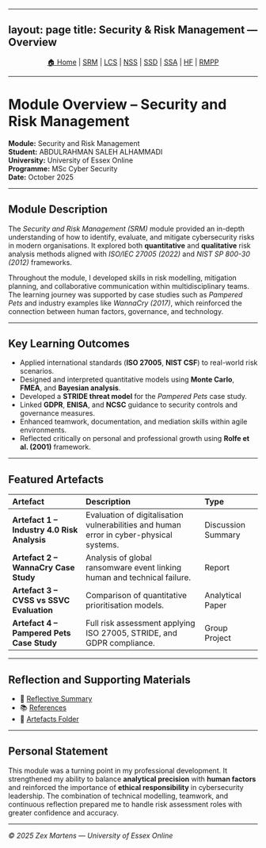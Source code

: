 
---
layout: page
title: Security & Risk Management — Overview
---



<p align="center">
  <a href="../../index.html">🏠 Home</a> |
  <a href="../Security-and-Risk-Management/overview.md">SRM</a> |
  <a href="../Launching-into-Cyber-Security/overview.md">LCS</a> |
  <a href="../Network-Security/overview.md">NSS</a> |
  <a href="../Secure-Software-Development/overview.md">SSD</a> |
  <a href="../Secure-System-Architecture/overview.md">SSA</a> |
  <a href="../The-Human-Factor/overview.md">HF</a> |
  <a href="../Research-Methods-and-Professional-Practice/overview.md">RMPP</a>
</p>
<hr>

# Module Overview – Security and Risk Management  
**Module:** Security and Risk Management  
**Student:** ABDULRAHMAN SALEH ALHAMMADI  
**University:** University of Essex Online  
**Programme:** MSc Cyber Security  
**Date:** October 2025  

---

## Module Description  
The *Security and Risk Management (SRM)* module provided an in-depth understanding of how to identify, evaluate, and mitigate cybersecurity risks in modern organisations. It explored both **quantitative** and **qualitative** risk analysis methods aligned with *ISO/IEC 27005 (2022)* and *NIST SP 800-30 (2012)* frameworks.  

Throughout the module, I developed skills in risk modelling, mitigation planning, and collaborative communication within multidisciplinary teams. The learning journey was supported by case studies such as *Pampered Pets* and industry examples like *WannaCry (2017)*, which reinforced the connection between human factors, governance, and technology.

---

## Key Learning Outcomes  
- Applied international standards (**ISO 27005**, **NIST CSF**) to real-world risk scenarios.  
- Designed and interpreted quantitative models using **Monte Carlo**, **FMEA**, and **Bayesian analysis**.  
- Developed a **STRIDE threat model** for the *Pampered Pets* case study.  
- Linked **GDPR**, **ENISA**, and **NCSC** guidance to security controls and governance measures.  
- Enhanced teamwork, documentation, and mediation skills within agile environments.  
- Reflected critically on personal and professional growth using **Rolfe et al. (2001)** framework.

---

## Featured Artefacts  
| Artefact | Description | Type |
|:--|:--|:--|
| **Artefact 1 – Industry 4.0 Risk Analysis** | Evaluation of digitalisation vulnerabilities and human error in cyber-physical systems. | Discussion Summary |
| **Artefact 2 – WannaCry Case Study** | Analysis of global ransomware event linking human and technical failure. | Report |
| **Artefact 3 – CVSS vs SSVC Evaluation** | Comparison of quantitative prioritisation models. | Analytical Paper |
| **Artefact 4 – Pampered Pets Case Study** | Full risk assessment applying ISO 27005, STRIDE, and GDPR compliance. | Group Project |

---

## Reflection and Supporting Materials  
- 🧠 [Reflective Summary](reflection.md)  
- 📚 [References](references.md)  
- 📁 [Artefacts Folder](artefacts/)  

---

## Personal Statement  
This module was a turning point in my professional development. It strengthened my ability to balance **analytical precision** with **human factors** and reinforced the importance of **ethical responsibility** in cybersecurity leadership. The combination of technical modelling, teamwork, and continuous reflection prepared me to handle risk assessment roles with greater confidence and accuracy.

---

*© 2025 Zex Martens — University of Essex Online*
